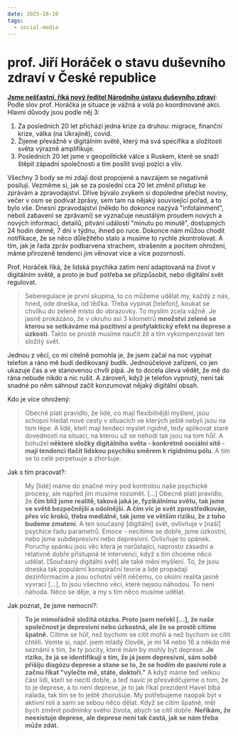 ```yaml
---
date: 2025-10-10
tags:
  - social-media
---
```


# prof. Jiří Horáček o stavu duševního zdraví v České republice

[**Jsme nešťastní, říká nový ředitel Národního ústavu duševního zdraví**](https://ct24.ceskatelevize.cz/clanek/domaci/jsme-nestastni-rika-novy-reditel-narodniho-ustavu-dusevniho-zdravi-36455): Podle slov prof. Horáčka je situace je vážná a volá po koordinované akci. Hlavní důvody jsou podle něj 3:

1. Za posledních 20 let přichází jedna krize za druhou: migrace, finanční krize, válka (na Ukrajině), covid.
2. Žijeme převážně v digitálním světě, který má svá specifika a složitosti světa výrazně amplifikuje.
3. Posledních 20 let jsme v geopolitické válce s Ruskem, které se snaží štěpit západní společnosti a tím posílit svoji pozici a vliv.

Všechny 3 body se mi zdají dost propojené a navzájem se negativně posilují. Vezměme si, jak se za poslední cca 20 let změnil přístup ke zprávám a zpravodajství. Dříve bývalo zvykem si dopoledne přečíst noviny, večer v osm se podívat zprávy, sem tam na nějaký související pořad, a to bylo vše. Dnesní zpravodajství (někdo ho dokonce nazývá "infotainment", neboli zabavení se zprávami) se vyznačuje neustálým proudem nových a nových informací, detailů, pitvání událostí "minutu po minutě", dostupných 24 hodin denně, 7 dní v týdnu, ihned po ruce. Dokonce nám můžou chodit notifikace, že se něco důležitého stalo a musíme to rychle zkontrolovat. A tím, jak je řada zpráv podbarvena strachem, strašením a pocitem ohrožení, máme přirozeně tendenci jim věnovat více a více pozornosti.

Prof. Horáček říká, že lidská psychika zatím není adaptovaná na život v digitálním světě, a proto je buď potřeba se přizpůsobit, nebo digitální svět regulovat.

> Seberegulace je první skupina, to co můžeme udělat my, každý z nás, hned, ode dneška, od těďka. Třeba vypínat [telefon], koukat se chvilku do zeleně místo do obrazovky. To myslím zcela vážně. Je jasně prokázáno, že v okruhu asi 3 kilometrů **množství zeleně se kterou se setkáváme má pozitivní a profylaktický efekt na deprese a úzkosti**. Takto se prostě musíme naučit žít a tím vykompenzovat ten složitý svět.

<!-- more -->

Jednou z věcí, co mi citelně pomohla je, že jsem začal na noc vypínat telefon a ráno mě budí dedikovaný budík. Jednoúčelové zařízení, co jen ukazuje čas a ve stanovenou chvíli pípá. Je to docela úleva vědět, že mě do rána nebude nikdo a nic rušit. A zároveň, když je telefon vypnutý, není tak snadné po něm sáhnout začít konzumovat nějaký digitální obsah.

Kdo je více ohrožený:

> Obecně platí pravidlo, že lidé, co mají flexibilnější myšlení, jsou schopní hledat nové cesty v situacích ve kterých ještě nebyli jsou na tom lépe. A lidé, kteří mají tendeci myslet rigidně, tedy aplikovat staré dovednosti na situaci, na kterou už se nehodí tak jsou na tom hůř. A bohužel **některé složky digitálního světa - konkrétně sociální sítě - mají tendenci tlačit lidskou psychiku směrem k rigidnímu pólu**. A tím se to celé perpetuuje a zhoršuje.

Jak s tím pracovat?:

> My [lidé] máme do značné míry pod kontrolou naše psychické procesy, ale napřed jim musíme rozumět. [...] Obecně platí pravidlo, že **čím blíž jsme realitě, taková jaká je, fyzikálnímu světu, tak jsme ve světě bezpečnější a odolnější. A čím víc je svět zprostředkován, přes víc kroků, třeba mediálně, tak jsme ve větším riziku, že z toho budeme zmatení**. A ten současný [digitální] svět, ovlivňuje v [naší] psychice řadu parametrů. Emoce - necítíme se dobře, jsme úzkostní, nebo jsme subdepresivní nebo depresivní. Ovlivňuje to spánek. Poruchy spánku jsou věc která je narůstající, naprosto zásadní a relativně dobře přístupná té intervenci, když s tím chceme něco udělat. [Současný digitální svět] ale také mění myšlení. To, že jsou dneska tak populární konspirační teorie a lidé propadají dezinformacím a jsou ochotní věřit něčemu, co okolní realita jasně vyvrací [...], to jsou všechno věci, které nejsou náhodou. To není náhoda. Něco se děje, a my s tím něco musíme udělat.

Jak poznat, že jsme nemocní?:

> **To je mimořádně složitá otázka. Proto jsem neřekl [...], že naše společnost je depresivní nebo úzkostná, ale že se prostě cítíme špatně.** Cítíme se hůř, než bychom se cítit mohli a než bychom se cítit chtěli. Vemte si, např. jsem mladý člověk, je mi 14 nebo 16 a někdo mě seznámí s tím, že ty pocity, které mám by mohly být deprese. **Je riziko, že já se identifikuji s tím, že já jsem depresivní, sám sobě přišiju diagózu deprese a stane se to, že se hodím do pasivní role a začnu říkat "vylečte mě, státe, doktoři."** A když máme teď velkou část lidí, kteří se necítí dobře, a teď navíc je přesvědčujeme o tom, že to je deprese, a to není deprese, je to jak říkal prezident Havel blbá nálada, tak tím se to ještě zhorušuje. My potřebujeme naopak být v aktivní roli a sami se sebou něco dělat. Když se cítím špatně, měl bych změnit podmínky svého života, abych se cítil dobře. **Neříkám, že neexistuje deprese, ale deprese není tak častá, jak se nám třeba může zdát.**
